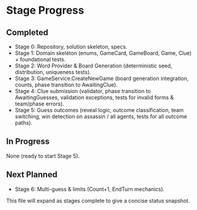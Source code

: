 # Stage Progress

## Completed
- Stage 0: Repository, solution skeleton, specs.
- Stage 1: Domain skeleton (enums, GameCard, GameBoard, Game, Clue) + foundational tests.
- Stage 2: Word Provider & Board Generation (deterministic seed, distribution, uniqueness tests).
- Stage 3: GameService.CreateNewGame (board generation integration, counts, phase transition to AwaitingClue).
- Stage 4: Clue submission (validator, phase transition to AwaitingGuesses, validation exceptions, tests for invalid forms & team/phase errors).
- Stage 5: Guess outcomes (reveal logic, outcome classification, team switching, win detection on assassin / all agents, tests for all outcome paths).

## In Progress
None (ready to start Stage 5).

## Next Planned
- Stage 6: Multi-guess & limits (Count+1, EndTurn mechanics).

This file will expand as stages complete to give a concise status snapshot.
